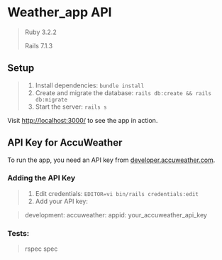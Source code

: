 # Weather_app API
> Ruby 3.2.2
>
> Rails 7.1.3

## Setup
> 1. Install dependencies: `bundle install`
> 2. Create and migrate the database: `rails db:create && rails db:migrate`
> 3. Start the server: `rails s`

Visit [http://localhost:3000/](http://localhost:3000/) to see the app in action.

## API Key for AccuWeather
To run the app, you need an API key from [developer.accuweather.com](https://developer.accuweather.com/).

### Adding the API Key
> 1. Edit credentials: `EDITOR=vi bin/rails credentials:edit`
> 2. Add your API key:

>   development:
>     accuweather:
>       appid: your_accuweather_api_key

### Tests:
> rspec spec
